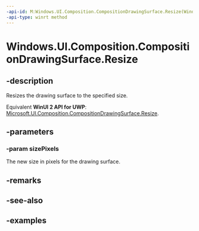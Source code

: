 ```yaml
---
-api-id: M:Windows.UI.Composition.CompositionDrawingSurface.Resize(Windows.Graphics.SizeInt32)
-api-type: winrt method
---
```


<!-- Method syntax.
public void CompositionDrawingSurface.Resize(SizeInt32 sizePixels)
-->

# Windows.UI.Composition.CompositionDrawingSurface.Resize

## -description
Resizes the drawing surface to the specified size.

Equivalent **WinUI 2 API for UWP**: [Microsoft.UI.Composition.CompositionDrawingSurface.Resize](/windows/winui/api/microsoft.ui.composition.compositiondrawingsurface.resize).

## -parameters

### -param sizePixels
The new size in pixels for the drawing surface.

## -remarks

## -see-also

## -examples

